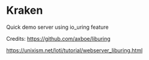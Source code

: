 # Kraken

Quick demo server using io_uring feature

Credits:
https://github.com/axboe/liburing

https://unixism.net/loti/tutorial/webserver_liburing.html
